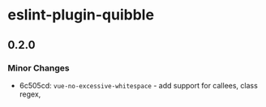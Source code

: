 # eslint-plugin-quibble

## 0.2.0

### Minor Changes

- 6c505cd: `vue-no-excessive-whitespace` - add support for callees, class regex, <script> tag handling
- 6c505cd: Refactor utils into seperate files

## 0.1.4

### Patch Changes

- 74418bc: Update links leading to the repo

## 0.1.3

### Patch Changes

- c89f871: Add or correct package.json fields

## 0.1.2

### Patch Changes

- 0299ae1: Adjust changeset settings, fix grammatical errors in the readme, add FAQ question

## 0.1.1

### Patch Changes

- 55132cc: Improve docs, package description, change rule structure to support eslint config inspector

## 0.1.0

### Minor Changes

- 8a10e79: Add vue-no-excessive-whitespace rule
